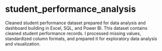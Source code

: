 # student_performance_analysis
Cleaned student performance dataset prepared for data analysis and dashboard building in Excel, SQL, and Power BI.
This dataset contains cleaned student performance records. I processed missing values, standardized column formats, and prepared it for exploratory data analysis and visualization.
